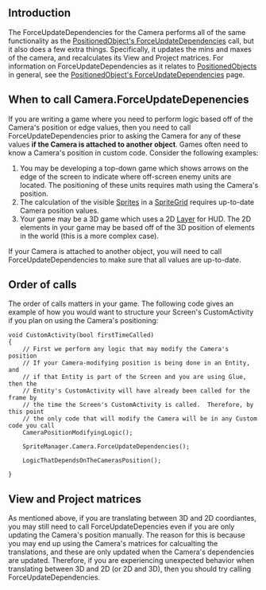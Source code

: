 ## Introduction

The ForceUpdateDependencies for the Camera performs all of the same functionality as the [PositionedObject's ForceUpdateDependencies](/frb/docs/index.php?title=FlatRedBall.PositionedObject.ForceUpdateDependencies "FlatRedBall.PositionedObject.ForceUpdateDependencies") call, but it also does a few extra things. Specifically, it updates the mins and maxes of the camera, and recalculates its View and Project matrices. For information on ForceUpdateDependencies as it relates to [PositionedObjects](/frb/docs/index.php?title=FlatRedBall.PositionedObject "FlatRedBall.PositionedObject") in general, see the [PositionedObject's ForceUpdateDependencies](/frb/docs/index.php?title=FlatRedBall.PositionedObject.ForceUpdateDependencies "FlatRedBall.PositionedObject.ForceUpdateDependencies") page.

## When to call Camera.ForceUpdateDepenencies

If you are writing a game where you need to perform logic based off of the Camera's position or edge values, then you need to call ForceUpdateDependencies prior to asking the Camera for any of these values **if the Camera is attached to another object**. Games often need to know a Camera's position in custom code. Consider the following examples:

1.  You may be developing a top-down game which shows arrows on the edge of the screen to indicate where off-screen enemy units are located. The positioning of these units requires math using the Camera's position.
2.  The calculation of the visible [Sprites](/frb/docs/index.php?title=FlatRedBall.Sprite "FlatRedBall.Sprite") in a [SpriteGrid](/frb/docs/index.php?title=FlatRedBall.ManagedSpriteGroups.SpriteGrid "FlatRedBall.ManagedSpriteGroups.SpriteGrid") requires up-to-date Camera position values.
3.  Your game may be a 3D game which uses a 2D [Layer](/frb/docs/index.php?title=FlatRedBall.Graphics.Layer "FlatRedBall.Graphics.Layer") for HUD. The 2D elements in your game may be based off of the 3D position of elements in the world (this is a more complex case).

If your Camera is attached to another object, you will need to call ForceUpdateDependencies to make sure that all values are up-to-date.

## Order of calls

The order of calls matters in your game. The following code gives an example of how you would want to structure your Screen's CustomActivity if you plan on using the Camera's positioning:

    void CustomActivity(bool firstTimeCalled)
    {
        // First we perform any logic that may modify the Camera's position
        // If your Camera-modifying position is being done in an Entity, and
        // if that Entity is part of the Screen and you are using Glue, then the
        // Entity's CustomActivity will have already been called for the frame by
        // the time the Screen's CustomActivity is called.  Therefore, by this point
        // the only code that will modify the Camera will be in any Custom code you call
        CameraPositionModifyingLogic();
        
        SpriteManager.Camera.ForceUpdateDependencies();
       
        LogicThatDependsOnTheCamerasPosition();
        
    }

## View and Project matrices

As mentioned above, if you are translating between 3D and 2D coordiantes, you may still need to call ForceUpdateDepencies even if you are only updating the Camera's position manually. The reason for this is because you may end up using the Camera's matrices for calcualting the translations, and these are only updated when the Camera's dependencies are updated. Therefore, if you are experiencing unexpected behavior when translating between 3D and 2D (or 2D and 3D), then you should try calling ForceUpdateDependencies.

